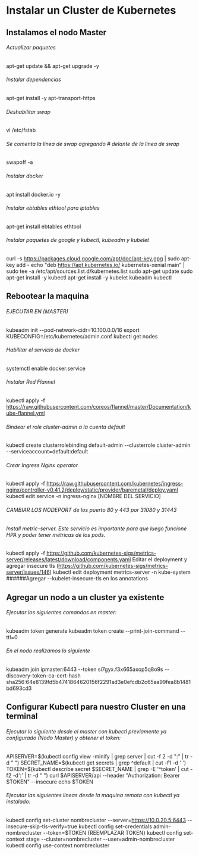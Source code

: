 # Instalar un Cluster de Kubernetes

## Instalamos el nodo Master

###### Actualizar paquetes
apt-get update && apt-get upgrade -y

###### Instalar dependencias
apt-get install -y apt-transport-https

###### Deshabilitar swap
vi /etc/fstab
###### Se comenta la linea de swap agregando # delante de la linea de swap
swapoff -a

###### Instalar docker
apt install docker.io -y

###### Instalar ebtables ethtool para iptables
apt-get install ebtables ethtool

###### Instalar paquetes de google y kubectl, kubeadm y kubelet
curl -s https://packages.cloud.google.com/apt/doc/apt-key.gpg | sudo apt-key add -
echo "deb https://apt.kubernetes.io/ kubernetes-xenial main" | sudo tee -a /etc/apt/sources.list.d/kubernetes.list
sudo apt-get update
sudo apt-get install -y kubectl
apt-get install -y kubelet kubeadm kubectl

## Rebootear la maquina

###### EJECUTAR EN (MASTER)
kubeadm init --pod-network-cidr=10.100.0.0/16
export KUBECONFIG=/etc/kubernetes/admin.conf
kubectl get nodes

###### Habilitar el servicio de docker
systemctl enable docker.service

###### Instalar Red Flannel
kubectl apply -f https://raw.githubusercontent.com/coreos/flannel/master/Documentation/kube-flannel.yml

###### Bindear el role cluster-admin a la cuenta default
kubectl create clusterrolebinding default-admin --clusterrole cluster-admin --serviceaccount=default:default

###### Crear Ingress Nginx operator
kubectl apply -f https://raw.githubusercontent.com/kubernetes/ingress-nginx/controller-v0.41.2/deploy/static/provider/baremetal/deploy.yaml
kubectl edit service -n ingress-nginx [NOMBRE DEL SERVICIO]
###### CAMBIAR LOS NODEPORT de los puerto 80 y 443 por 31080 y 31443

###### Install metric-server. Este servicio es importante para que luego funcione HPA y poder tener métricas de los pods.
kubectl apply -f https://github.com/kubernetes-sigs/metrics-server/releases/latest/download/components.yaml
Editar el deployment y agregar insecure tls (https://github.com/kubernetes-sigs/metrics-server/issues/146)
kubectl edit deployment metrics-server -n kube-system
######Agregar --kubelet-insecure-tls en los annotations


## Agregar un nodo a un cluster ya existente

###### Ejecutar los siguientes comandos en master:
kubeadm token generate
kubeadm token create <generated-token> --print-join-command --ttl=0

###### En el nodo realizamos lo siguiente
kubeadm join ipmaster:6443 --token si7gyx.f3x665axop5q8o9s --discovery-token-ca-cert-hash sha256:64e8139fd5b4741864620156f2291ad3e0efcdb2c65aa99fea8b1481bd693cd3

## Configurar Kubectl para nuestro Cluster en una terminal

###### Ejecutar lo siguiente desde el master con kubectl previamente ya configurado (Nodo Master) y obtener el token:

APISERVER=$(kubectl config view -minify | grep server | cut -f 2 -d ":" | tr -d " ")
SECRET_NAME=$(kubectl get secrets | grep ^default | cut -f1 -d ' ')
TOKEN=$(kubectl describe secret $SECRET_NAME | grep -E '^token' | cut -f2 -d':' | tr -d " ")
curl $APISERVER/api --header "Authorization: Bearer $TOKEN" --insecure
echo $TOKEN

###### Ejecutar las siguientes lineas desde la maquina remota con kubectl ya instalado:

kubectl config set-cluster nombrecluster --server=https://10.0.20.5:6443 --insecure-skip-tls-verify=true
kubectl config set-credentials admin-nombrecluster --token=$TOKEN
{REEMPLAZAR TOKEN}
kubectl config set-context stage --cluster=nombrecluster --user=admin-nombrecluster
kubectl config use-context nombrecluster
